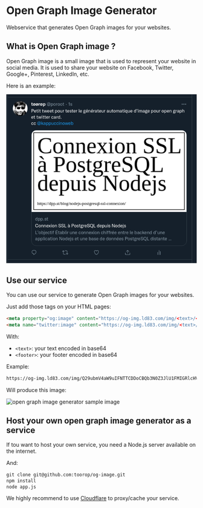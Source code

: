 # Open Graph Image Generator

Webservice that generates Open Graph images for your websites.

## What is Open Graph image ?

Open Graph image is a small image that is used to represent your website in social media.
It is used to share your website on Facebook, Twitter, Google+, Pinterest, LinkedIn, etc.

Here is an example: 

![open graph image generator sample in tweet](.github/img/opengraph-image-generator.png)


## Use our service

You can use our service to generate Open Graph images for your websites.

Just add those tags on your HTML pages:

```html
<meta property="og:image" content="https://og-img.ld83.com/img/<text>/<footer>" />
<meta name="twitter:image" content="https://og-img.ld83.com/img/<text>/<footer>" />
```

With:
- `<text>`: your text encoded in base64
- `<footer>`: your footer encoded in base64

Example:

```bash
https://og-img.ld83.com/img/Q29ubmV4aW9uIFNTTCDDoCBQb3N0Z3JlU1FMIGRlcHVpcyBOb2RlanM=/aHR0cHM6Ly9kcHAuc3QvYmxvZy9ub2RlanMtcG9zdGdyZXNxbC1zc2wtY29ubmV4aW9uLw==
```
Will produce this image:

![open graph image generator sample image](https://og-img.ld83.com/img/Q29ubmV4aW9uIFNTTCDDoCBQb3N0Z3JlU1FMIGRlcHVpcyBOb2RlanM=/aHR0cHM6Ly9kcHAuc3QvYmxvZy9ub2RlanMtcG9zdGdyZXNxbC1zc2wtY29ubmV4aW9uLw==)


## Host your own open graph image generator as a service

If tou want to host your own service, you need a Node.js server available on the internet.

And:

```shell
git clone git@github.com:toorop/og-image.git
npm install
node app.js
```

We highly recommend to use [Cloudflare](https://www.cloudflare.com/) to proxy/cache your service.



